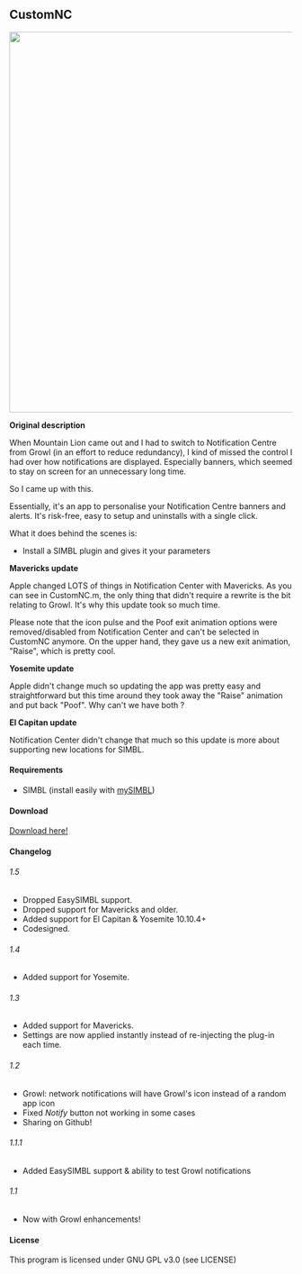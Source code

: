 ## CustomNC

<img src="http://i.imgur.com/TEbshov.png" align="center" height="676" width="542" >

**Original description**

When Mountain Lion came out and I had to switch to Notification Centre from Growl (in an effort to reduce redundancy), I kind of missed the control I had over how notifications are displayed. Especially banners, which seemed to stay on screen for an unnecessary long time.

So I came up with this.

Essentially, it's an app to personalise your Notification Centre banners and alerts. It's risk-free, easy to setup and uninstalls with a single click.

What it does behind the scenes is:

- Install a SIMBL plugin and gives it your parameters

**Mavericks update**

Apple changed LOTS of things in Notification Center with Mavericks. As you can see in CustomNC.m, the only thing that didn't require a rewrite is the bit relating to Growl. It's why this update took so much time.

Please note that the icon pulse and the Poof exit animation options were removed/disabled from Notification Center and can't be selected in CustomNC anymore. On the upper hand, they gave us a new exit animation, "Raise", which is pretty cool.

**Yosemite update**

Apple didn't change much so updating the app was pretty easy and straightforward but this time around they took away the "Raise" animation and put back "Poof". Why can't we have both ?

**El Capitan update**

Notification Center didn't change that much so this update is more about supporting new locations for SIMBL.

#### Requirements

- SIMBL (install easily with [mySIMBL](https://github.com/w0lfschild/mySIMBL))

#### Download

[Download here!](https://github.com/inket/CustomNC/releases)

#### Changelog

###### 1.5
- Dropped EasySIMBL support.
- Dropped support for Mavericks and older.
- Added support for El Capitan & Yosemite 10.10.4+
- Codesigned.

###### 1.4
- Added support for Yosemite.

###### 1.3
- Added support for Mavericks.
- Settings are now applied instantly instead of re-injecting the plug-in each time.

###### 1.2
- Growl: network notifications will have Growl's icon instead of a random app icon
- Fixed *Notify* button not working in some cases
- Sharing on Github!

###### 1.1.1
- Added EasySIMBL support & ability to test Growl notifications

###### 1.1
- Now with Growl enhancements!

#### License
This program is licensed under GNU GPL v3.0 (see LICENSE)
